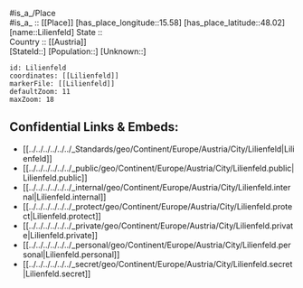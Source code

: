 ﻿---
location: [48.02,15.58] 
mapzoom: [7,12] 
mapmarker: city 
type: City
tags:
- geo/City


SpocWebEntityId: 32010
isDeleted: false
confidential: public

---
#is_a_/Place  
#is_a_ :: [[Place]] 
[has_place_longitude::15.58] 
[has_place_latitude::48.02] 
[name::Lilienfeld] 
State ::  
Country :: [[Austria]]  
[StateId::] 
[Population::] 
[Unknown::] 


```leaflet
id: Lilienfeld
coordinates: [[Lilienfeld]] 
markerFile: [[Lilienfeld]] 
defaultZoom: 11 
maxZoom: 18
```


## Confidential Links & Embeds: 
- [[../../../../../../_Standards/geo/Continent/Europe/Austria/City/Lilienfeld|Lilienfeld]] 
- [[../../../../../../_public/geo/Continent/Europe/Austria/City/Lilienfeld.public|Lilienfeld.public]] 
- [[../../../../../../_internal/geo/Continent/Europe/Austria/City/Lilienfeld.internal|Lilienfeld.internal]] 
- [[../../../../../../_protect/geo/Continent/Europe/Austria/City/Lilienfeld.protect|Lilienfeld.protect]] 
- [[../../../../../../_private/geo/Continent/Europe/Austria/City/Lilienfeld.private|Lilienfeld.private]] 
- [[../../../../../../_personal/geo/Continent/Europe/Austria/City/Lilienfeld.personal|Lilienfeld.personal]] 
- [[../../../../../../_secret/geo/Continent/Europe/Austria/City/Lilienfeld.secret|Lilienfeld.secret]] 
